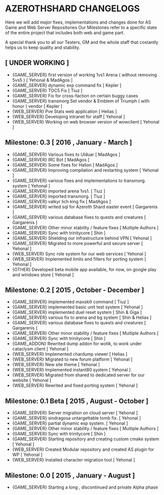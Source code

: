 # AZEROTHSHARD CHANGELOGS
Here we will add _major_ fixes, implementations and changes done for AS Game and Web Server Repositories
Our Milestones refer to a specific state of the entire project that includes both web and game part.

A special thank you to all our Testers, GM and the whole staff that costantly helps us to keep quality and stability.

## [ UNDER WORKING ]
* {GAME_SERVER} first version of working 1vs1 Arena ( without removing 5vs5 ) [ Yehonal & MadAgos ]
* {GAME_SERVER} dynamic exp command fix [ Kepler ]
* {GAME_SERVER} TOC5 Fix [ Tiuz ]
* {GAME_SERVER} Fix for cross-faction on certain buggy cases
* {GAME_SERVER} transmorg Set vendor & Emblem of Triumph ( with honor ) vendor [ Kepler ]
* {WEB_SERVER} Pve Stats web application [ Helias ]
* {WEB_SERVER} Developing intranet for staff [ Yehonal ]
* {WEB_SERVER} Working on web browser version of wowclient [ Yehonal ]

## Milestone: 0.3 [ 2016 , January - March ]
* {GAME_SERVER} Various fixes to Ulduar [ MadAgos ]
* {GAME_SERVER} IRC Bot [ MadAgos ]
* {GAME_SERVER} Some fixes for Halion [ MadAgos ]
* {GAME_SERVER} Improving compilation and restarting system [ Yehonal ]
* {GAME_SERVER} various fixes and implementations to transmorg. system [ Yehonal ]
* {GAME_SERVER} imported arena 1vs1. [ Tiuz ]
* {GAME_SERVER} imported transmorg. [ Tiuz ]
* {GAME_SERVER} valkyr lich king fix [ MadAgos ]
* {GAME_SERVER} writed sql for Azeroth Shard easter event [ Gargarenis ]
* {GAME_SERVER} various database fixes to quests and creatures [ Gargarenis ]
* {GAME_SERVER} Other minor stability / feature fixes [ Multiple Authors ]
* {GAME_SERVER} Sync with trinitycore [ Shin ]
* {GAME_SERVER} Shielding our infrastructure behind VPN [ Yehonal ]
* {GAME_SERVER} Migrated to more powerful and secure server [ Yehonal ]
* {WEB_SERVER} Sync role system for our web services [ Yehonal ]
* {WEB_SERVER} Implemented limits and filters for porting system [ Yehonal ]
* {OTHER} Developed beta mobile app available, for now, on google play and windows store [ Yehonal ]

## Milestone: 0.2 [ 2015 , October - December ]
* {GAME_SERVER} implemented maxskill command [ Tiuz ]
* {GAME_SERVER} implemented basic unit test system [ Yehonal ]
* {GAME_SERVER} implemented duel reset system [ Shin & Giga ]
* {GAME_SERVER} various fix to arena and bg system [ Shin & Helias ]
* {GAME_SERVER} various database fixes to quests and creatures [ Gargarenis ]
* {GAME_SERVER} Other minor stability / feature fixes [ Multiple Authors ]
* {GAME_SERVER} Sync with trinitycore [ Shin ]
* {GAME_ADDON} Rewrited dump addon for wotlk, to work under cataclysm client [ Yehonal ]
* {WEB_SERVER} Implemented chardump viewer [ Helias ]
* {WEB_SERVER} Migrated to new forum platform [ Yehonal ]
* {WEB_SERVER} New site theme [ Yehonal ]
* {WEB_SERVER} Implemented instant80 system [ Yehonal ]
* {WEB_SERVER} Migrated from shared to dedicated server for our website [ Yehonal ]
* {WEB_SERVER} Rewrited and fixed porting system [ Yehonal ]

## Milestone: 0.1 Beta [ 2015 , August - October ]
* {GAME_SERVER} Server migration on cloud server [ Yehonal ]
* {GAME_SERVER} sindragosa untargettable tomb fix. [ Yehonal ]
* {GAME_SERVER} partial dynamic exp system. [ Yehonal ]
* {GAME_SERVER} Other minor stability / feature fixes [ Multiple Authors ]
* {GAME_SERVER} Sync with trinitycore [ Shin ]
* {GAME_SERVER} Starting repository and creating custom cmake system [ Yehonal ]
* {WEB_SERVER} Created Modular repository and created AS plugin for WP [ Yehonal ]
* {WEB_SERVER} Installed character migration tool [ Yehonal ]

## Milestone: 0.0 [ 2015 , January - August ]
* {GAME_SERVER} Starting a long , discontinued and private Alpha phase
